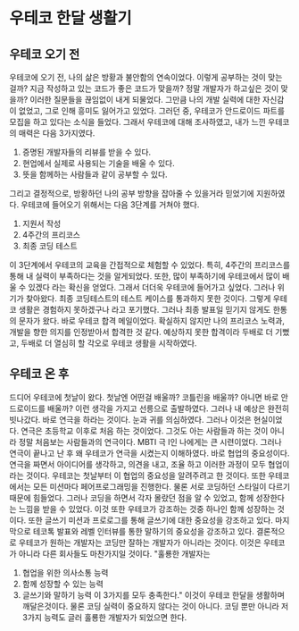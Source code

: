 # 우테코 한달 생활기 

## 우테코 오기 전

우테코에 오기 전, 나의 삶은 방황과 불안함의 연속이었다.
이렇게 공부하는 것이 맞는 걸까?
지금 작성하고 있는 코드가 좋은 코드가 맞을까?
정말 개발자가 하고싶은 것이 맞을까?
이러한 질문들을 끊임없이 내게 되물었다.
그만큼 나의 개발 실력에 대한 자신감이 없었고, 그로 인해 흥미도 잃어가고 있었다. 
그러던 중, 우테코가 안드로이드 파트를 모집을 하고 있다는 소식을 들었다. 
그래서 우테코에 대해 조사하였고, 내가 느낀 우테코의 매력은 다음 3가지였다.

1. 증명된 개발자들의 리뷰를 받을 수 있다.  
2. 현업에서 실제로 사용되는 기술을 배울 수 있다.
3. 뜻을 함께하는 사람들과 같이 공부할 수 있다.

그리고 결정적으로, 방황하던 나의 공부 방향을 잡아줄 수 있을거라 믿었기에 지원하였다.
우테코에 들어오기 위해서는 다음 3단계를 거쳐야 했다. 

1. 지원서 작성
2. 4주간의 프리코스
3. 최종 코딩 테스트

이 3단계에서 우테코의 교육을 간접적으로 체험할 수 있었다. 특히, 4주간의 프리코스를 통해 내 실력이 부족하다는 것을 알게되었다. 또한, 많이 부족하기에 
우테코에서 많이 배울 수 있겠다 라는 확신을 얻었다. 그래서 더더욱 우테코에 들어가고 싶었다. 그러나 위기가 찾아왔다. 최종 코딩테스트의 테스트 케이스를 
통과하지 못한 것이다. 그렇게 우테코 생활은 경험하지 못하겠구나 라고 포기했다. 그러나 최종 발표일 믿기지 않게도 한통의 문자가 왔다. 바로 우테코 합격 메일이었다.
확실하지 않지만 나의 프리코스 노력과, 개발을 향한 의지를 인정받아서 합격한 것 같다. 예상하지 못한 합격이라 두배로 더 기뻤고, 두배로 더 열심히 할 각오로 
우테코 생활을 시작하였다.

## 우테코 온 후

드디어 우테코에 첫날이 왔다. 첫날엔 어떤걸 배울까? 코틀린을 배울까? 아니면 바로 안드로이드를 배울까? 이런 생각을 가지고 선릉으로 출발하였다.
그러나 내 예상은 완전히 빗나갔다. 바로 연극을 하라는 것이다. 눈과 귀를 의심하였다. 그러나 이것은 현실이었다. 연극은 초등학교 이후로 처음 하는 것이었다.
그것도 아는 사람들과 하는 것이 아니라 정말 처음보는 사람들과의 연극이다. MBTI 극 I인 나에게는 큰 시련이었다. 그러나 연극이 끝나고 난 후 왜 우테코가
연극을 시켰는지 이해하였다. 바로 협업의 중요성이다. 연극을 짜면서 아이디어를 생각하고, 의견을 내고, 조율 하고 이러한 과정이 모두 협업이라는 것이다. 
우테코는 첫날부터 이 협업의 중요성을 알려주려고 한 것이다. 또한 우테코에서는 모든 미션마다 페어프로그래밍을 진행한다. 물론 서로 코딩하던 스타일이 다르기 때문에 힘들었다.
그러나 코딩을 하면서 각자 몰랐던 점을 알 수 있었고, 함께 성장한다는 느낌을 받을 수 있었다. 이것 또한 우테코가 강조하는 것중 하나인 함께 성장하는 것이다. 또한
글쓰기 미션과 프로로그를 통해 글쓰기에 대한 중요성을 강조하고 있다. 마지막으로 테코톡 발표와 레벨 인터뷰를 통한 말하기의 중요성을 강조하고 있다. 
결론적으로 우테코가 원하는 개발자는 코딩만 잘하는 개발자가 아니라는 것이다. 이것은 우테코가 아니라 다른 회사들도 마찬가지일 것이다. "훌룡한 개발자는
1. 협업을 위한 의사소통 능력
2. 함께 성장할 수 있는 능력
3. 글쓰기와 말하기 능력
이 3가지를 모두 충족한다." 이것이 우테코 한달을 생활하며 깨달은것이다. 물론 코딩 실력이 중요하지 않다는 것이 아니다. 코딩 뿐만 아니라 저 3가지 능력도
글러 훌룡한 개발자가 되었으면 한다. 


